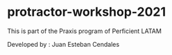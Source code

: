 # protractor-workshop-2021
This is part of the Praxis program of Perficient LATAM


Developed by : Juan Esteban Cendales
